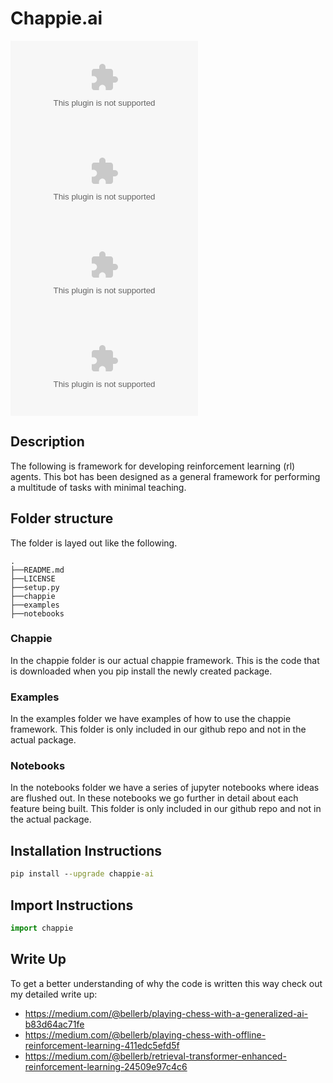 # Chappie.ai

[![Languages](https://img.shields.io/github/languages/count/bellerb/chappie.ai?style=flat-square)](#)
[![Top Languages](https://img.shields.io/github/languages/top/bellerb/chappie.ai?style=flat-square)](#)
[![Total Lines](https://img.shields.io/tokei/lines/github/bellerb/chappie.ai)](#)
[![File Size](https://img.shields.io/github/languages/code-size/bellerb/chappie.ai)](#)

## Description

The following is framework for developing reinforcement learning (rl) agents. This bot has been designed as a general framework for performing a multitude of tasks with minimal teaching.

## Folder structure

The folder is layed out like the following.

```
.
├──README.md
├──LICENSE
├──setup.py
├──chappie
├──examples
├──notebooks
```

### Chappie

In the chappie folder is our actual chappie framework. This is the code that is downloaded when you pip install the newly created package.

### Examples

In the examples folder we have examples of how to use the chappie framework. This folder is only included in our github repo and not in the actual package.

### Notebooks

In the notebooks folder we have a series of jupyter notebooks where ideas are flushed out. In these notebooks we go further in detail about each feature being built. This folder is only included in our github repo and not in the actual package.

## Installation Instructions

```cmd
pip install --upgrade chappie-ai
```

## Import Instructions

```python
import chappie
```

## Write Up

To get a better understanding of why the code is written this way check out my detailed write up:

- https://medium.com/@bellerb/playing-chess-with-a-generalized-ai-b83d64ac71fe
- https://medium.com/@bellerb/playing-chess-with-offline-reinforcement-learning-411edc5efd5f
- https://medium.com/@bellerb/retrieval-transformer-enhanced-reinforcement-learning-24509e97c4c6
